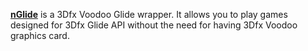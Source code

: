[**nGlide**](https://www.zeus-software.com/downloads/nglide) is a 3Dfx Voodoo Glide wrapper. It allows you to play games designed for 3Dfx Glide API without the need for having 3Dfx Voodoo graphics card.
